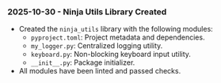 ### 2025-10-30 - Ninja Utils Library Created

- Created the `ninja_utils` library with the following modules:
    - `pyproject.toml`: Project metadata and dependencies.
    - `my_logger.py`: Centralized logging utility.
    - `keyboard.py`: Non-blocking keyboard input utility.
    - `__init__.py`: Package initializer.
- All modules have been linted and passed checks.
